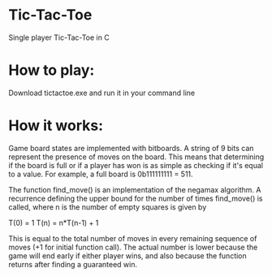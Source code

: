 # Tic-Tac-Toe
Single player Tic-Tac-Toe in C

# How to play: 
Download tictactoe.exe and run it in your command line

# How it works:

Game board states are implemented with bitboards. A string of 9 bits can represent the presence of moves on the board. This means that determining if the board is full or if a player has won is as simple as checking if it's equal to a value. For example, a full board is 0b111111111 = 511.

The function find_move() is an implementation of the negamax algorithm. A recurrence defining the upper bound for the number of times find_move() is called, where n is the number of empty squares is given by

T(0) = 1 
T(n) = n*T(n-1) + 1  

This is equal to the total number of moves in every remaining sequence of moves (+1 for initial function call). The actual number is lower because the game will end early if either player wins, and also because the function returns after finding a guaranteed win.



